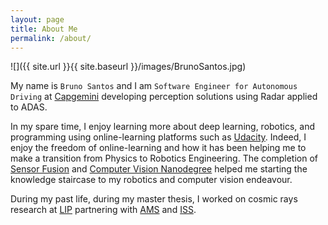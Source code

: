 ```yaml
---
layout: page
title: About Me
permalink: /about/
---
```

![]({{ site.url }}{{ site.baseurl }}/images/BrunoSantos.jpg)

 My name is `Bruno Santos` and I am `Software Engineer for Autonomous Driving` at [Capgemini](https://dynium.ai/) developing perception solutions using Radar applied to ADAS.
 
In my spare time, I enjoy learning more about deep learning, robotics, and programming using online-learning platforms such as [Udacity](https://www.udacity.com/). Indeed, I enjoy the freedom of online-learning and how it has been helping me to make a transition from Physics to Robotics Engineering. The completion of [Sensor Fusion](https://www.udacity.com/course/sensor-fusion-engineer-nanodegree--nd313) and [Computer Vision Nanodegree](https://www.udacity.com/course/computer-vision-nanodegree--nd891) helped me starting the knowledge staircase to my robotics and computer vision endeavour.

During my past life, during my master thesis, I worked on cosmic rays research at [LIP](https://lip.pt/) partnering with [AMS](https://home.cern/science/experiments/ams) and [ISS](https://www.nasa.gov/mission_pages/station/main/index.html).
